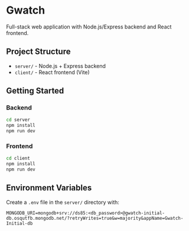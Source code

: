 # Gwatch

Full-stack web application with Node.js/Express backend and React frontend.

## Project Structure

- `server/` - Node.js + Express backend
- `client/` - React frontend (Vite)

## Getting Started

### Backend
```bash
cd server
npm install
npm run dev
```

### Frontend
```bash
cd client
npm install
npm run dev
```

## Environment Variables

Create a `.env` file in the `server/` directory with:
```
MONGODB_URI=mongodb+srv://ds85:<db_password>@gwatch-initial-db.osqutfb.mongodb.net/?retryWrites=true&w=majority&appName=Gwatch-Initial-db
``` 